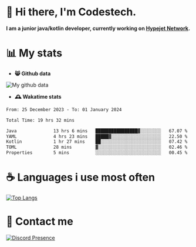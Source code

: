 # 👋 Hi there, I'm Codestech.
**I am a junior java/kotlin developer, currently working on [Hypejet Network](https://github.com/Hypejet).**

# 📊 My stats
- **😸 Github data**

![My github data](https://github-readme-stats.vercel.app/api?username=Codestech1&count_private=true&include_all_commits=true&theme=codeSTACKr)

- **🕰️ Wakatime stats**
<!--START_SECTION:waka-->

```txt
From: 25 December 2023 - To: 01 January 2024

Total Time: 19 hrs 32 mins

Java              13 hrs 6 mins   ████████████████▓░░░░░░░░   67.07 %
YAML              4 hrs 23 mins   █████▓░░░░░░░░░░░░░░░░░░░   22.50 %
Kotlin            1 hr 27 mins    ██░░░░░░░░░░░░░░░░░░░░░░░   07.42 %
TOML              28 mins         ▓░░░░░░░░░░░░░░░░░░░░░░░░   02.46 %
Properties        5 mins          ░░░░░░░░░░░░░░░░░░░░░░░░░   00.45 %
```

<!--END_SECTION:waka-->

# ☕ Languages i use most often
[![Top Langs](https://github-readme-stats.vercel.app/api/top-langs/?username=Codestech1&layout=compact&langs_count=8&exclude_repo=window5000.github.io&theme=codeSTACKr)](https://github.com/anuraghazra/github-readme-stats)

# 💬 Contact me
[![Discord Presence](https://lanyard.cnrad.dev/api/650718742157852740)](https://discord.com/users/650718742157852740)
</br>
